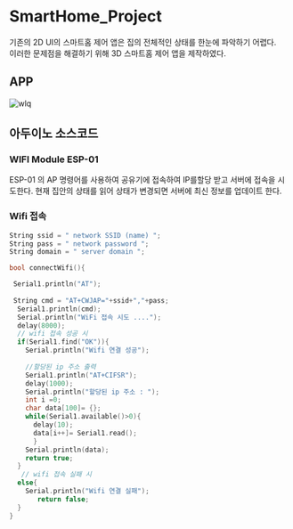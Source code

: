 # SmartHome_Project
기존의 2D UI의 스마트홈 제어 앱은 집의 전체적인 상태를 한눈에 파악하기 어렵다.  
이러한 문제점을 해결하기 위해 3D 스마트홈 제어 앱을 제작하였다.

## APP 
![wlq](https://user-images.githubusercontent.com/81062639/140068495-4384d1ed-2fe8-4b1e-92de-25c93afce646.PNG)



## 아두이노 소스코드 
### WIFI Module ESP-01  
ESP-01 의 AP 명령어를 사용하여 공유기에 접속하여 IP를할당 받고 서버에 접속을 시도한다.
현재 집안의 상태를 읽어 상태가 변경되면 서버에 최신 정보를 업데이트 한다.

### Wifi 접속 
```c
String ssid = " network SSID (name) "; 
String pass = " network password ";     
String domain = " server domain "; 

bool connectWifi(){

 Serial1.println("AT");
 
 String cmd = "AT+CWJAP="+ssid+","+pass;
  Serial1.println(cmd);
  Serial.println("WiFi 접속 시도 ....");
  delay(8000);
  // wifi 접속 성공 시
  if(Serial1.find("OK")){
    Serial.println("Wifi 연결 성공");  
    
    //할당된 ip 주소 출력
    Serial1.println("AT+CIFSR");
    delay(1000);
    Serial.println("할당된 ip 주소 : ");
    int i =0;
    char data[100]= {}; 
    while(Serial1.available()>0){
      delay(10);
      data[i++]= Serial1.read();
      }
    Serial.println(data); 
    return true;    
  }
   // wifi 접속 실패 시
  else{
    Serial.println("Wifi 연결 실패");
       return false;
  }
}
```
